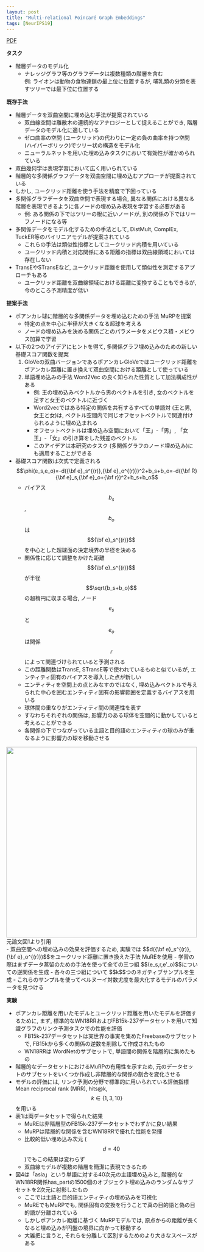 ```yaml
---
layout: post
title: "Multi-relational Poincaré Graph Embeddings"
tags: [NeurIPS19]
---
```


<!--more-->

[PDF](https://papers.nips.cc/paper/2019/file/f8b932c70d0b2e6bf071729a4fa68dfc-Paper.pdf)

**タスク**
- 階層データのモデル化
  - ナレッジグラフ等のグラフデータは複数種類の階層を含む  
    例: ライオンは動物の食物連鎖の最上位に位置するが, 哺乳類の分類を表すツリーでは最下位に位置する 


**既存手法**
- 階層データを双曲空間に埋め込む手法が提案されている
  - 双曲線空間は離散木の連続的なアナロジーとして捉えることができ, 階層データのモデル化に適している
  - ゼロ曲率の空間 (ユークリッド)の代わりに一定の負の曲率を持つ空間 (ハイパーボリック)でツリー状の構造をモデル化
  - ニューラルネットを用いた埋め込みタスクにおいて有効性が確かめられている
- 双曲幾何学は表現学習において広く用いられている
- 階層的な多関係グラフデータを双曲空間に埋め込むアプローチが提案されている
- しかし, ユークリッド距離を使う手法を精度で下回っている
- 多関係グラフデータを双曲空間で表現する場合, 異なる関係における異なる階層を表現できるように各ノードの埋め込み表現を学習する必要がある
  - 例: ある関係の下ではツリーの根に近いノードが, 別の関係の下ではリーフノードになる等
- 多関係データをモデル化するための手法として, DistMult, ComplEx, TuckER等のバイリニアモデルが提案されている
  - これらの手法は類似性指標としてユークリッド内積を用いている
  - ユークリッド内積と対応関係にある距離の指標は双曲線領域においては存在しない
- TransEやSTransEなど, ユークリッド距離を使用して類似性を測定するアプローチもある
  - ユークリッド距離を双曲線領域における距離に変換することもできるが, 今のところ予測精度が低い
 

**提案手法**
- ポアンカレ球に階層的な多関係データを埋め込むための手法 MuRPを提案 
  - 特定の点を中心に半径が大きくなる超球を考える
  - ノードの埋め込みを決める関係ごとのパラメータをメビウス積・メビウス加算で学習
- 以下の2つのアイデアにヒントを得て, 多関係グラフ埋め込みのための新しい基礎スコア関数を提案
  1. GloVeの双曲バージョンであるポアンカレGloVeではユークリッド距離をポアンカレ距離に置き換えて双曲空間における距離として使っている
  2. 単語埋め込みの手法 Word2Vec の良く知られた性質として加法構成性がある
     - 例: 王の埋め込みベクトルから男のベクトルを引き, 女のベクトルを足すと女王のベクトルに近づく
     - Word2vecではある特定の関係を共有するすべての単語対 (王と男, 女王と女)は, ベクトル空間内で同じオフセットベクトルで関連付けられるように埋め込まれる
     - オフセットベクトルは埋め込み空間において「王」-「男」, 「女王」-「女」の引き算をした残差のベクトル 
     - このアイデアは本研究のタスク (多関係グラフのノード埋め込み)にも適用することができる
- 基礎スコア関数は次式で定義される  
  $$\phi(e_s,e_o)=-d({\bf e}_s^{(r)},{\bf e}_o^{(r)})^2+b_s+b_o=-d({\bf R}{\bf e}_s,{\bf e}_o+{\bf r})^2+b_s+b_o$$
  - バイアス $$b_s$$, $$b_o$$は $${\bf e}_s^{(r)}$$を中心とした超球面の決定境界の半径を決める
  - 関係性に応じて調整をかけた距離 $${\bf e}_s^{(r)}$$が半径 $$\sqrt{b_s+b_o}$$の超楕円に収まる場合, ノード $$e_s$$と $$e_o$$は関係 $$r$$によって関連づけられていると予測される
  - この距離関数はTransE, STransE等で使われているものと似ているが, エンティティ固有のバイアスを導入した点が新しい
  - エンティティを空間上の点とみなすのではなく, 埋め込みベクトルで与えられた中心を囲むエンティティ固有の影響範囲を定義するバイアスを用いる
  - 球体間の重なりがエンティティ間の関連性を表す
  - すなわちそれぞれの関係は, 影響力のある球体を空間的に動かしていると考えることができる
  - 各関係の下でつながっている主語と目的語のエンティティの球のみが重なるように影響力の球を移動させる
<img src="../../../assets/images/Poincare_model.png" width="500px"> 
<figcaption>元論文図1より引用</figcaption>
- 双曲空間への埋め込みの効果を評価するため, 実験では $$d({\bf e}_s^{(r)},{\bf e}_o^{(r)})$$をユークリッド距離に置き換えた手法 MuREを使用
- 学習の際はまずデータ蒸留のための手法を使って全ての三つ組 $$(e_s,r,e'_o)$$についての逆関係を生成
  - 各々の三つ組について $$k$$つのネガティブサンプルを生成
- これらのサンプルを使ってベルヌーイ対数尤度を最大化するモデルのパラメータを見つける

**実験**
- ポアンカレ距離を用いたモデルとユークリッド距離を用いたモデルを評価するために, まず, 標準的なWN18RRおよびFB15k-237データセットを用いて知識グラフのリンク予測タスクでの性能を評価
  - FB15k-237データセットは実世界の事実を集めたFreebaseのサブセットで, FB15kから多くの関係の逆数を削除して作成されたもの
  - WN18RRは WordNetのサブセットで, 単語間の関係を階層的に集めたもの
- 階層的なデータセットにおけるMuRPの有用性を示すため, 元のデータセットのサブセットをいくつか作成し非階層的な関係の割合を変化させる
- モデルの評価には, リンク予測の分野で標準的に用いられている評価指標 Mean reciprocal rank (MRR), hits@k, $$k\in\{1, 3, 10\}$$を用いる
- 表1は両データセットで得られた結果
  - MuREは非階層型のFB15k-237データセットでわずかに良い結果 
  - MuRPは階層的な関係を含むWN18RRで優れた性能を発揮
  - 比較的低い埋め込み次元 ($$d=40$$)でもこの結果は変わらず
  - 双曲線モデルが複数の階層を簡潔に表現できるため 
- 図4は「asia」という単語に対する40次元の主語埋め込みと, 階層的なWN18RR関係has_partの1500個のオブジェクト埋め込みのランダムなサブセットを2次元に射影したもの
  - ここでは主語と目的語エンティティの埋め込みを可視化
  - MuREでもMuRPでも, 関係固有の変換を行うことで真の目的語と偽の目的語が分離されている
  - しかしポアンカレ距離に基づく MuRPモデルでは, 原点からの距離が長くなると埋め込みが円盤の境界に向かって移動する
  - 大雑把に言うと, それらを分離して区別するためのより大きなスペースがある


